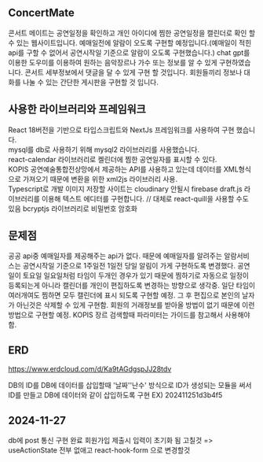 ## ConcertMate

콘서트 메이트는 공연일정을 확인하고 개인 아이디에 찜한 공연일정을 캘린더로 확인 할 수 있는 웹사이트입니다.
예매일전에 알람이 오도록 구현할 예정입니다.(예매일이 적힌 api를 구할 수 없어서 공연시작일 기준으로 알람이 오도록 구현했습니다.)
chat gpt를 이용한 도우미를 이용하여 원하는 음악장르나 가수 또는 정보를 알 수 있게 구현하였습니다.
콘서트 세부정보에서 댓글을 달 수 있게 구현 할 것입니다.
회원들끼리 정보나 대화를 나눌 수 있는 간단한 게시판을 구현할 것 입니다.

## 사용한 라이브러리와 프레임워크

React 18버전을 기반으로 타입스크립트와 NextJs 프레임워크를 사용하여 구현 했습니다. <br />
mysql를 db로 사용하기 위해 mysql2 라이브러리를 사용했습니다. <br />
react-calendar 라이브러리로 켈린더에 찜한 공연일자를 표시할 수 있다. <br />
KOPIS 공연예술통합전상망에서 제공하는 API를 사용하고 있는데 데이터를 XML형식으로 가져오기 때문에 변환을 위한 xml2js 라이브러리 사용. <br />
Typescript로 개발
이미지 저장할 사이트는 cloudinary 안될시 firebase
draft.js 라이브러리를 이용해 텍스트 에디터를 구현합니다. // 대체로 react-quill을 사용할 수도 있음
bcryptjs 라이브러리로 비밀번호 암호화

## 문제점

공공 api중 예매일자를 제공해주는 api가 없다. 때문에 예매일자를 알려주는 알람서비스는 공연시작일 기준으로 1주일전 1일전 당일 알림이 가게 구현하도록 변경했다.
공연일이 토요일 일요일처럼 타임이 두개인 경우가 있기 때문에 찜하기로 자동으로 일정이 등록되는게 아니라 캘린더를 개인이 편집하도록 변경하는 방향으로 생각중.
일단 타임이 여러개여도 찜하면 모두 캘린더에 표시 되도록 구현할 예정. 그 후 편집으로 본인의 날자가 아닌것은 삭제할 수 있게 구현함.
회원의 거래정보를 받아올 방법이 없기 때문에 이런 방법으로 구현할 예정.
KOPIS 장르 검색할때 파라미터는 가이드를 참고해서 사용해야함.

## ERD

https://www.erdcloud.com/d/Ka9tAGdgspJJ28tdv

DB의 ID를 DB에 데이터를 삽입할때 '날짜''난수' 방식으로 ID가 생성되는 모듈을 써서 ID를 만들고 DB에 데이터와 같이 삽입하도록 구현 EX) 202411251d3b4f5

## 2024-11-27

db에 post 통신 구현 완료
회원가입 제출시 입력이 초기화 됨 고칠것 => useActionState 전부 없애고 react-hook-form 으로 변경할것
